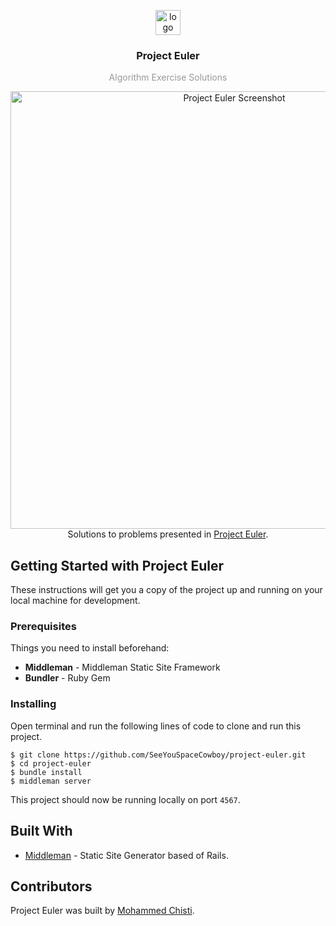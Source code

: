 <p align="center">
  <img
    src="https://user-images.githubusercontent.com/7621982/29982207-d8c41d86-8f1e-11e7-9d09-3f9f9e2bb969.png"
    alt="logo"
    width="40" />
</p>
<h3 align="center">
  Project Euler
</h3>
<p align="center" style="color: #999;">Algorithm Exercise Solutions</p>

<p align="center">
  <img
    src="https://user-images.githubusercontent.com/7621982/30005981-965a51d2-90bc-11e7-98ef-2948db74d672.png"
    alt="Project Euler Screenshot"
    width="700" />
    </br>
    Solutions to problems presented in <a href='https://projecteuler.net' target="_blank">Project Euler</a>.
</p>

## Getting Started with Project Euler
These instructions will get you a copy of the project up and running on your local machine for development.

### Prerequisites
Things you need to install beforehand:
* **Middleman** - Middleman Static Site Framework
* **Bundler** - Ruby Gem

### Installing
Open terminal and run the following lines of code to clone and run this project.

 ```shell
 $ git clone https://github.com/SeeYouSpaceCowboy/project-euler.git
 $ cd project-euler
 $ bundle install
 $ middleman server
 ```
 This project should now be running locally on port `4567`.

## Built With
* [Middleman]() - Static Site Generator based of Rails.

## Contributors
Project Euler was built by [Mohammed Chisti](http://mohammedchisti.com).
